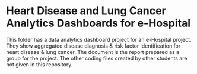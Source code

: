 # Heart Disease and Lung Cancer Analytics Dashboards for e-Hospital
This folder has a data analytics dashboard project for an e-Hospital project. 
They show aggregated disease diagnosis & risk factor identification for heart disease & lung cancer.
The document is the report prepared as a group for the project. 
The other coding files created by other students are not given in this repository.
